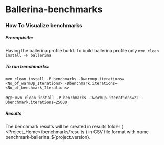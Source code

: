 # Ballerina-benchmarks

### How To Visualize benchmarks 

##### Prerequisite:
 Having the ballerina profile build.
 To build ballerina profile only `mvn clean install -P ballerina`

##### To run benchmarks: 
 `mvn clean install -P benchmarks -Dwarmup.iterations=<No_of_warmUp_Iterations> -Dbenchmark.iterations=<No_of_benchmark_Iterations>`

eg:- `mvn clean install -P benchmarks -Dwarmup.iterations=22 -Dbenchmark.iterations=25000`

##### Results
The benchmark results will be created in results folder ( <Project_Home>/benchmarks/results ) in CSV file 
format with name benchmark-ballerina_${project.version}.
